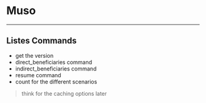 # Muso
---


## Listes Commands


- get the version
- direct_beneficiaries command
- indirect_beneficiaries command
- resume command
- count for the different scenarios

> think for the caching options later
